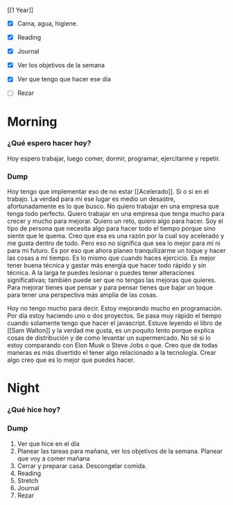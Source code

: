 [[1 Year]]

+ [x] Cama, agua, higiene.
+ [x]  Reading
+ [x] Journal
+ [x] Ver los objetivos de la semana
+ [x] Ver que tengo que hacer ese día
+ [ ]  Rezar




# Morning 

### ¿Qué espero hacer hoy?
Hoy espero trabajar, luego comer, dormir, programar, ejercitarme y repetir.


### Dump
Hoy tengo que implementar eso de no estar [[Acelerado]]. Si o si en el trabajo. La verdad para mí ese lugar es medio un desastre, afortunadamente es lo que busco. No quiero trabajar en una empresa que tenga todo perfecto. Quiero trabajar en una empresa que tenga mucho para crecer y mucho para mejorar. Quiero un reto, quiero algo para hacer. Soy el tipo de persona que necesita algo para hacer todo el tiempo porque sino siente que le quema. Creo que esa es una razón por la cual soy acelerado y me gusta dentro de todo. Pero eso no significa que sea lo mejor para mí ni para mi futuro. Es por eso que ahora planeo tranquilizarme un toque y hacer las cosas a mí tiempo. Es lo mismo que cuando haces ejercicio. Es mejor tener buena técnica y gastar más energía que hacer todo rápido y sin técnica. A la larga te puedes lesionar o puedes tener alteraciones significativas; también puede ser que no tengas las mejoras que quieres. Para mejorar tienes que pensar y para pensar tienes que bajar un toque para tener una perspectiva más amplia de las cosas.



Hoy no tengo mucho para decir. Estoy mejorando mucho en programación. Por día estoy haciendo uno o dos proyectos. Se pasa muy rápido el tiempo cuando solamente tengo que hacer el javascript. Estuve leyendo el libro de [[Sam Walton]] y la verdad me gusta, es un poquito lento porque explica cosas de distribución y de como levantar un supermercado. No sé si lo estoy comparando con Elon Musk o Steve Jobs o que. Creo que de todas maneras es más divertido el tener algo relacionado a la tecnología. Crear algo creo que es lo mejor que puedes hacer. 





# Night 
### ¿Qué hice hoy?






### Dump






 


1.  Ver que hice en el día
2.  Planear las tareas para mañana, ver los objetivos de la semana. Planear que voy a comer mañana
3.  Cerrar y preparar casa. Descongelar comida.
4.  Reading
5.  Stretch
6.  Journal
7.  Rezar



